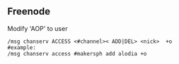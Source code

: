 Freenode
---

Modify 'AOP' to user

    /msg chanserv ACCESS <#channel>< ADD|DEL> <nick>  +o
    #example: 
    /msg chanserv access #makersph add alodia +o
